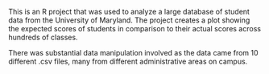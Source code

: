 This is an R project that was used to analyze a large database of student data from the University of Maryland. The project creates a plot showing the expected scores of students in comparison to their actual scores across hundreds of classes.

There was substantial data manipulation involved as the data came from 10 different .csv files, many from different administrative areas on campus.
